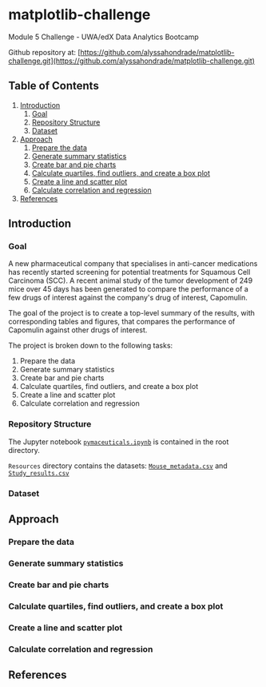 # matplotlib-challenge
Module 5 Challenge - UWA/edX Data Analytics Bootcamp

Github repository at: [https://github.com/alyssahondrade/matplotlib-challenge.git](https://github.com/alyssahondrade/matplotlib-challenge.git)

## Table of Contents
1. [Introduction](https://github.com/alyssahondrade/matplotlib-challenge/blob/main/README.md#introduction)
    1. [Goal](https://github.com/alyssahondrade/matplotlib-challenge/blob/main/README.md#goal)
    2. [Repository Structure](https://github.com/alyssahondrade/matplotlib-challenge/blob/main/README.md#repository-structure)
    3. [Dataset](https://github.com/alyssahondrade/matplotlib-challenge/blob/main/README.md#dataset)
2. [Approach](https://github.com/alyssahondrade/matplotlib-challenge/blob/main/README.md#approach)
    1. [Prepare the data](https://github.com/alyssahondrade/matplotlib-challenge/blob/main/README.md#prepare-the-data)
    2. [Generate summary statistics](https://github.com/alyssahondrade/matplotlib-challenge/blob/main/README.md#generate-summary-statistics)
    3. [Create bar and pie charts](https://github.com/alyssahondrade/matplotlib-challenge/blob/main/README.md#create-bar-and-pie-charts)
    4. [Calculate quartiles, find outliers, and create a box plot](https://github.com/alyssahondrade/matplotlib-challenge/blob/main/README.md#calculate-quartiles-find-outliers-and-create-a-box-plot)
    5. [Create a line and scatter plot](https://github.com/alyssahondrade/matplotlib-challenge/blob/main/README.md#create-a-line-and-scatter-plot)
    6. [Calculate correlation and regression](https://github.com/alyssahondrade/matplotlib-challenge/blob/main/README.md#calculate-correlation-and-regression)
3. [References](https://github.com/alyssahondrade/matplotlib-challenge/blob/main/README.md#references)

## Introduction
### Goal
A new pharmaceutical company that specialises in anti-cancer medications has recently started screening for potential treatments for Squamous Cell Carcinoma (SCC). A recent animal study of the tumor development of 249 mice over 45 days has been generated to compare the performance of a few drugs of interest against the company's drug of interest, Capomulin.

The goal of the project is to create a top-level summary of the results, with corresponding tables and figures, that compares the performance of Capomulin against other drugs of interest.

The project is broken down to the following tasks:
1. Prepare the data
2. Generate summary statistics
3. Create bar and pie charts
4. Calculate quartiles, find outliers, and create a box plot
5. Create a line and scatter plot
6. Calculate correlation and regression

### Repository Structure
The Jupyter notebook [`pymaceuticals.ipynb`](https://github.com/alyssahondrade/matplotlib-challenge/blob/main/pymaceuticals.ipynb) is contained in the root directory.

`Resources` directory contains the datasets: [`Mouse_metadata.csv`](https://github.com/alyssahondrade/matplotlib-challenge/blob/main/Resources/Mouse_metadata.csv) and [`Study_results.csv`](https://github.com/alyssahondrade/matplotlib-challenge/blob/main/Resources/Study_results.csv)

### Dataset

## Approach
### Prepare the data

### Generate summary statistics

### Create bar and pie charts

### Calculate quartiles, find outliers, and create a box plot

### Create a line and scatter plot

### Calculate correlation and regression

## References
